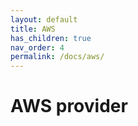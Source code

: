 ```yaml
---
layout: default
title: AWS
has_children: true
nav_order: 4
permalink: /docs/aws/
---
```


# AWS provider
